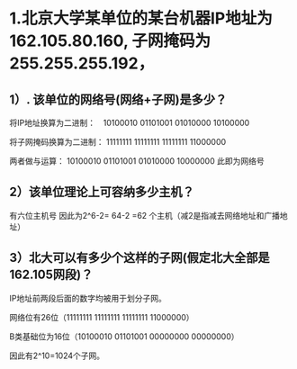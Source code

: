 
 # 1.北京大学某单位的某台机器IP地址为162.105.80.160, 子网掩码为255.255.255.192，
 
 ## 1）. 该单位的网络号(网络+子网)是多少？
 
 将IP地址换算为二进制：　10100010 01101001 01010000 10100000
 
 将子网掩码换算为二进制： 11111111 11111111 11111111 11000000
 
 两者做与运算：         10100010 01101001 01010000 10000000   此即为网络号
 
 ## 2）该单位理论上可容纳多少主机？
 
 有六位主机号 因此为2^6-2= 64-2 =62 个主机（减2是指减去网络地址和广播地址）
 
 ## 3）北大可以有多少个这样的子网(假定北大全部是162.105网段)？
 
 IP地址前两段后面的数字均被用于划分子网。
 
 网络位有26位（11111111 11111111 11111111 11000000）
 
 B类基础位为16位（10100010 01101001 00000000 00000000）
 
 因此有2^10=1024个子网。
 
 

